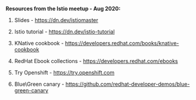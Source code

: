 **Resources from the Istio meetup - Aug 2020:**

1. Slides - https://dn.dev/istiomaster

2. Istio tutorial - https://dn.dev/istio-tutorial

3. KNative cookbook - https://developers.redhat.com/books/knative-cookbook

4. RedHat Ebook collections - https://developers.redhat.com/ebooks

5. Try Openshift - https://try.openshift.com

6. Blue\Green canary - https://github.com/redhat-developer-demos/blue-green-canary
